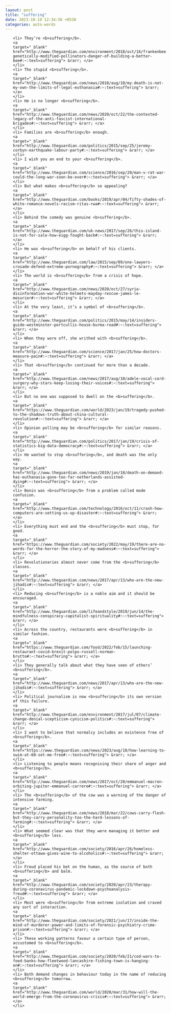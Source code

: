 ```yaml
---
layout: post
title: "suffering"
date: 2023-10-10 12:34:56 +0530
categories: auto-words
---
```

<ol>

    <li> They’re <b>suffering</b>.
    <a 
    target="_blank" 
    href="http://www.theguardian.com/environment/2018/oct/16/frankenbees-genetically-modified-pollinators-danger-of-building-a-better-bee#:~:text=suffering"> &rarr; </a>
    </li>
    <li> The stupid <b>suffering</b>.
    <a 
    target="_blank" 
    href="http://www.theguardian.com/news/2018/aug/10/my-death-is-not-my-own-the-limits-of-legal-euthanasia#:~:text=suffering"> &rarr; </a>
    </li>
    <li> He is no longer <b>suffering</b>.
    <a 
    target="_blank" 
    href="http://www.theguardian.com/news/2020/oct/22/the-contested-legacy-of-the-anti-fascist-international-brigades#:~:text=suffering"> &rarr; </a>
    </li>
    <li> Families are <b>suffering</b> enough.
    <a 
    target="_blank" 
    href="http://www.theguardian.com/politics/2015/sep/25/jeremy-corbyn-earthquake-labour-party#:~:text=suffering"> &rarr; </a>
    </li>
    <li> I wish you an end to your <b>suffering</b>.
    <a 
    target="_blank" 
    href="http://www.theguardian.com/science/2016/sep/20/man-v-rat-war-could-the-long-war-soon-be-over#:~:text=suffering"> &rarr; </a>
    </li>
    <li> But what makes <b>suffering</b> so appealing?
    <a 
    target="_blank" 
    href="http://www.theguardian.com/books/2019/apr/04/fifty-shades-of-white-romance-novels-racism-ritas-rwa#:~:text=suffering"> &rarr; </a>
    </li>
    <li> Behind the comedy was genuine <b>suffering</b>.
    <a 
    target="_blank" 
    href="http://www.theguardian.com/uk-news/2017/sep/26/this-island-is-not-for-sale-how-eigg-fought-back#:~:text=suffering"> &rarr; </a>
    </li>
    <li> He was <b>suffering</b> on behalf of his clients.
    <a 
    target="_blank" 
    href="http://www.theguardian.com/law/2015/sep/09/one-lawyers-crusade-defend-extreme-pornography#:~:text=suffering"> &rarr; </a>
    </li>
    <li> The world is <b>suffering</b> from a crisis of hope.
    <a 
    target="_blank" 
    href="http://www.theguardian.com/news/2020/oct/27/syria-disinformation-war-white-helmets-mayday-rescue-james-le-mesurier#:~:text=suffering"> &rarr; </a>
    </li>
    <li> At the very least, it’s a symbol of <b>suffering</b>.
    <a 
    target="_blank" 
    href="http://www.theguardian.com/politics/2015/may/14/insiders-guide-westminster-portcullis-house-burma-road#:~:text=suffering"> &rarr; </a>
    </li>
    <li> When they wore off, she writhed with <b>suffering</b>.
    <a 
    target="_blank" 
    href="http://www.theguardian.com/science/2017/jan/25/how-doctors-measure-pain#:~:text=suffering"> &rarr; </a>
    </li>
    <li> That <b>suffering</b> continued for more than a decade.
    <a 
    target="_blank" 
    href="http://www.theguardian.com/news/2017/aug/10/adele-vocal-cord-surgery-why-stars-keep-losing-their-voices#:~:text=suffering"> &rarr; </a>
    </li>
    <li> But no one was supposed to dwell on the <b>suffering</b>.
    <a 
    target="_blank" 
    href="https://www.theguardian.com/world/2023/jan/19/tragedy-pushed-to-the-shadows-truth-about-china-cultural-revolution#:~:text=suffering"> &rarr; </a>
    </li>
    <li> Opinion polling may be <b>suffering</b> for similar reasons.
    <a 
    target="_blank" 
    href="http://www.theguardian.com/politics/2017/jan/19/crisis-of-statistics-big-data-democracy#:~:text=suffering"> &rarr; </a>
    </li>
    <li> He wanted to stop <b>suffering</b>, and death was the only way.
    <a 
    target="_blank" 
    href="http://www.theguardian.com/news/2019/jan/18/death-on-demand-has-euthanasia-gone-too-far-netherlands-assisted-dying#:~:text=suffering"> &rarr; </a>
    </li>
    <li> Bonin was <b>suffering</b> from a problem called mode confusion.
    <a 
    target="_blank" 
    href="http://www.theguardian.com/technology/2016/oct/11/crash-how-computers-are-setting-us-up-disaster#:~:text=suffering"> &rarr; </a>
    </li>
    <li> Everything must end and the <b>suffering</b> must stop, for good.
    <a 
    target="_blank" 
    href="https://www.theguardian.com/society/2022/may/19/there-are-no-words-for-the-horror-the-story-of-my-madness#:~:text=suffering"> &rarr; </a>
    </li>
    <li> Revolutionaries almost never come from the <b>suffering</b> classes.
    <a 
    target="_blank" 
    href="http://www.theguardian.com/news/2017/apr/13/who-are-the-new-jihadis#:~:text=suffering"> &rarr; </a>
    </li>
    <li> Reducing <b>suffering</b> is a noble aim and it should be encouraged.
    <a 
    target="_blank" 
    href="http://www.theguardian.com/lifeandstyle/2019/jun/14/the-mindfulness-conspiracy-capitalist-spirituality#:~:text=suffering"> &rarr; </a>
    </li>
    <li> Across the country, restaurants were <b>suffering</b> in similar fashion.
    <a 
    target="_blank" 
    href="https://www.theguardian.com/food/2022/feb/15/launching-restaurant-covid-brexit-polpo-russell-norman-brutto#:~:text=suffering"> &rarr; </a>
    </li>
    <li> They generally talk about what they have seen of others’ <b>suffering</b>.
    <a 
    target="_blank" 
    href="http://www.theguardian.com/news/2017/apr/13/who-are-the-new-jihadis#:~:text=suffering"> &rarr; </a>
    </li>
    <li> Political journalism is now <b>suffering</b> its own version of this failure.
    <a 
    target="_blank" 
    href="http://www.theguardian.com/environment/2017/jul/07/climate-change-denial-scepticism-cynicism-politics#:~:text=suffering"> &rarr; </a>
    </li>
    <li> I want to believe that normalcy includes an existence free of <b>suffering</b>.
    <a 
    target="_blank" 
    href="https://www.theguardian.com/news/2023/aug/10/how-learning-to-swim-at-60-set-me-free#:~:text=suffering"> &rarr; </a>
    </li>
    <li> Listening to people means recognising their share of anger and <b>suffering</b>.
    <a 
    target="_blank" 
    href="http://www.theguardian.com/news/2017/oct/20/emmanuel-macron-orbiting-jupiter-emmanuel-carrere#:~:text=suffering"> &rarr; </a>
    </li>
    <li> The <b>suffering</b> of the cow was a warning of the danger of intensive farming.
    <a 
    target="_blank" 
    href="http://www.theguardian.com/news/2018/mar/22/cows-carry-flesh-but-they-carry-personality-too-the-hard-lessons-of-farming#:~:text=suffering"> &rarr; </a>
    </li>
    <li> What seemed clear was that they were managing it better and <b>suffering</b> less.
    <a 
    target="_blank" 
    href="http://www.theguardian.com/society/2016/apr/26/homeless-shelter-ottawa-gives-wine-to-alcoholics#:~:text=suffering"> &rarr; </a>
    </li>
    <li> Freud placed his bet on the human, as the source of both <b>suffering</b> and balm.
    <a 
    target="_blank" 
    href="http://www.theguardian.com/society/2020/apr/23/therapy-during-coronavirus-pandemic-lockdown-psychoanalysis-freud#:~:text=suffering"> &rarr; </a>
    </li>
    <li> Most were <b>suffering</b> from extreme isolation and craved any sort of interaction.
    <a 
    target="_blank" 
    href="http://www.theguardian.com/society/2021/jun/17/inside-the-mind-of-murderer-power-and-limits-of-forensic-psychiatry-crime-prison#:~:text=suffering"> &rarr; </a>
    </li>
    <li> These working patterns favour a certain type of person, accustomed to <b>suffering</b>.
    <a 
    target="_blank" 
    href="http://www.theguardian.com/society/2020/feb/21/cod-wars-to-food-banks-how-fleetwood-lancashire-fishing-town-is-hanging-on#:~:text=suffering"> &rarr; </a>
    </li>
    <li> Both demand changes in behaviour today in the name of reducing <b>suffering</b> tomorrow.
    <a 
    target="_blank" 
    href="http://www.theguardian.com/world/2020/mar/31/how-will-the-world-emerge-from-the-coronavirus-crisis#:~:text=suffering"> &rarr; </a>
    </li>